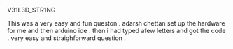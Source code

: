 V31L3D_STR1NG

This was a very easy and fun queston . adarsh chettan set up the hardware for me and then arduino ide . then i had typed afew letters and got the code . very easy and straighforward question .
